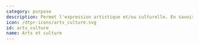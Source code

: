 ```yaml
---
category: purpose
description: Permet l'expression artistique et/ou culturelle. En savoir plus [cliquez-ici](https://fr.wikipedia.org/wiki/Art_interactif)
icon: /dtpr-icons/arts_culture.svg
id: arts_culture
name: Arts et culture
---
```


